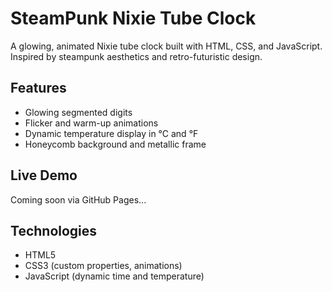 # SteamPunk Nixie Tube Clock

A glowing, animated Nixie tube clock built with HTML, CSS, and JavaScript. Inspired by steampunk aesthetics and retro-futuristic design.

## Features
- Glowing segmented digits
- Flicker and warm-up animations
- Dynamic temperature display in °C and °F
- Honeycomb background and metallic frame

## Live Demo
Coming soon via GitHub Pages...

## Technologies
- HTML5
- CSS3 (custom properties, animations)
- JavaScript (dynamic time and temperature)
